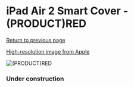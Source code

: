 # iPad Air 2 Smart Cover - (PRODUCT)RED

[Return to previous page](/ipad_air)

[High-resolution image from Apple](https://store.storeimages.cdn-apple.com/8756/as-images.apple.com/is/MGTP2?wid=4500&hei=4500&fmt=png)

<div style="width: 384px"><img src="/everypreview/MGTP2.png" alt="(PRODUCT)RED"></div>

### Under construction
